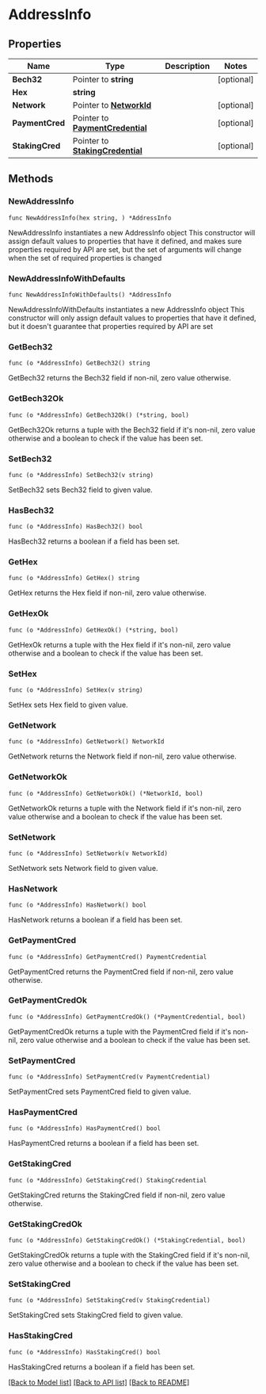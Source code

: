 # AddressInfo

## Properties

Name | Type | Description | Notes
------------ | ------------- | ------------- | -------------
**Bech32** | Pointer to **string** |  | [optional] 
**Hex** | **string** |  | 
**Network** | Pointer to [**NetworkId**](NetworkId.md) |  | [optional] 
**PaymentCred** | Pointer to [**PaymentCredential**](PaymentCredential.md) |  | [optional] 
**StakingCred** | Pointer to [**StakingCredential**](StakingCredential.md) |  | [optional] 

## Methods

### NewAddressInfo

`func NewAddressInfo(hex string, ) *AddressInfo`

NewAddressInfo instantiates a new AddressInfo object
This constructor will assign default values to properties that have it defined,
and makes sure properties required by API are set, but the set of arguments
will change when the set of required properties is changed

### NewAddressInfoWithDefaults

`func NewAddressInfoWithDefaults() *AddressInfo`

NewAddressInfoWithDefaults instantiates a new AddressInfo object
This constructor will only assign default values to properties that have it defined,
but it doesn't guarantee that properties required by API are set

### GetBech32

`func (o *AddressInfo) GetBech32() string`

GetBech32 returns the Bech32 field if non-nil, zero value otherwise.

### GetBech32Ok

`func (o *AddressInfo) GetBech32Ok() (*string, bool)`

GetBech32Ok returns a tuple with the Bech32 field if it's non-nil, zero value otherwise
and a boolean to check if the value has been set.

### SetBech32

`func (o *AddressInfo) SetBech32(v string)`

SetBech32 sets Bech32 field to given value.

### HasBech32

`func (o *AddressInfo) HasBech32() bool`

HasBech32 returns a boolean if a field has been set.

### GetHex

`func (o *AddressInfo) GetHex() string`

GetHex returns the Hex field if non-nil, zero value otherwise.

### GetHexOk

`func (o *AddressInfo) GetHexOk() (*string, bool)`

GetHexOk returns a tuple with the Hex field if it's non-nil, zero value otherwise
and a boolean to check if the value has been set.

### SetHex

`func (o *AddressInfo) SetHex(v string)`

SetHex sets Hex field to given value.


### GetNetwork

`func (o *AddressInfo) GetNetwork() NetworkId`

GetNetwork returns the Network field if non-nil, zero value otherwise.

### GetNetworkOk

`func (o *AddressInfo) GetNetworkOk() (*NetworkId, bool)`

GetNetworkOk returns a tuple with the Network field if it's non-nil, zero value otherwise
and a boolean to check if the value has been set.

### SetNetwork

`func (o *AddressInfo) SetNetwork(v NetworkId)`

SetNetwork sets Network field to given value.

### HasNetwork

`func (o *AddressInfo) HasNetwork() bool`

HasNetwork returns a boolean if a field has been set.

### GetPaymentCred

`func (o *AddressInfo) GetPaymentCred() PaymentCredential`

GetPaymentCred returns the PaymentCred field if non-nil, zero value otherwise.

### GetPaymentCredOk

`func (o *AddressInfo) GetPaymentCredOk() (*PaymentCredential, bool)`

GetPaymentCredOk returns a tuple with the PaymentCred field if it's non-nil, zero value otherwise
and a boolean to check if the value has been set.

### SetPaymentCred

`func (o *AddressInfo) SetPaymentCred(v PaymentCredential)`

SetPaymentCred sets PaymentCred field to given value.

### HasPaymentCred

`func (o *AddressInfo) HasPaymentCred() bool`

HasPaymentCred returns a boolean if a field has been set.

### GetStakingCred

`func (o *AddressInfo) GetStakingCred() StakingCredential`

GetStakingCred returns the StakingCred field if non-nil, zero value otherwise.

### GetStakingCredOk

`func (o *AddressInfo) GetStakingCredOk() (*StakingCredential, bool)`

GetStakingCredOk returns a tuple with the StakingCred field if it's non-nil, zero value otherwise
and a boolean to check if the value has been set.

### SetStakingCred

`func (o *AddressInfo) SetStakingCred(v StakingCredential)`

SetStakingCred sets StakingCred field to given value.

### HasStakingCred

`func (o *AddressInfo) HasStakingCred() bool`

HasStakingCred returns a boolean if a field has been set.


[[Back to Model list]](../README.md#documentation-for-models) [[Back to API list]](../README.md#documentation-for-api-endpoints) [[Back to README]](../README.md)


